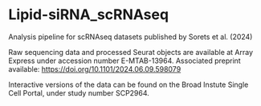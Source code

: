 # Lipid-siRNA_scRNAseq
Analysis pipeline for scRNAseq datasets published by Sorets et al. (2024)

Raw sequencing data and processed Seurat objects are available at Array Express under accession number E-MTAB-13964.
Associated preprint available: https://doi.org/10.1101/2024.06.09.598079

Interactive versions of the data can be found on the Broad Instute Single Cell Portal, under study number SCP2964.
